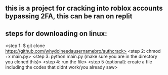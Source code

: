 ## this is a project for cracking into roblox accounts bypassing 2FA, this can be ran on replit

## steps for downloading on linux:
<step 1: $ git clone https://github.com/whydoineedausernamebro/authcrack>
<step 2: chmod +x main.py>
<step 3: python main.py (make sure you are in the directory you cloned this)>
<step 4: run the file>
<step 5 (optional): create a file including the codes that didnt work/you already saw>
